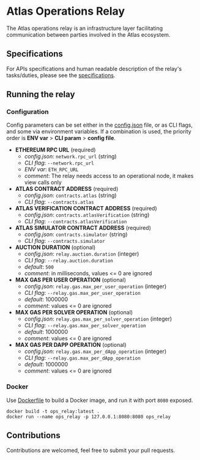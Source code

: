 # Atlas Operations Relay

The Atlas operations relay is an infrastructure layer facilitating communication between parties involved in the Atlas ecosystem.

## Specifications

For APIs specifications and human readable description of the relay's tasks/duties, please see the [specifications](https://github.com/FastLane-Labs/atlas-operations-relay/tree/main/specs).

## Running the relay

### Configuration

Config parameters can be set either in the [config.json](https://github.com/FastLane-Labs/atlas-operations-relay/blob/main/config.json) file, or as CLI flags, and some via environment variables.
If a combination is used, the priority order is **ENV var** > **CLI param** > **config file**.

- **ETHEREUM RPC URL** (required)
    - *config.json*:  `network.rpc_url` (string)
    - *CLI flag*:     `--network.rpc_url`
    - *ENV var*:      `ETH_RPC_URL`
    - *comment*:      The relay needs access to an operational node, it makes view calls only
- **ATLAS CONTRACT ADDRESS** (required)
    - *config.json*:  `contracts.atlas` (string)
    - *CLI flag*:     `--contracts.atlas`
- **ATLAS VERIFICATION CONTRACT ADDRESS** (required)
    - *config.json*:  `contracts.atlasVerification` (string)
    - *CLI flag*:     `--contracts.atlasVerification`
- **ATLAS SIMULATOR CONTRACT ADDRESS** (required)
    - *config.json*:  `contracts.simulator` (string)
    - *CLI flag*:     `--contracts.simulator`
- **AUCTION DURATION** (optional)
    - *config.json*:  `relay.auction.duration` (integer)
    - *CLI flag*:     `--relay.auction.duration`
    - *default*:      `500`
    - *comment*:      in milliseconds, values <= 0 are ignored
- **MAX GAS PER USER OPERATION** (optional)
    - *config.json*:  `relay.gas.max_per_user_operation` (integer)
    - *CLI flag*:     `--relay.gas.max_per_user_operation`
    - *default*:      1000000
    - *comment*:      values <= 0 are ignored
- **MAX GAS PER SOLVER OPERATION** (optional)
    - *config.json*:  `relay.gas.max_per_solver_operation` (integer)
    - *CLI flag*:     `--relay.gas.max_per_solver_operation`
    - *default*:      1000000
    - *comment*:      values <= 0 are ignored
- **MAX GAS PER DAPP OPERATION** (optional)
    - *config.json*:  `relay.gas.max_per_dApp_operation` (integer)
    - *CLI flag*:     `--relay.gas.max_per_dApp_operation`
    - *default*:      1000000
    - *comment*:      values <= 0 are ignored

### Docker

Use [Dockerfile](https://github.com/FastLane-Labs/atlas-operations-relay/blob/main/Dockerfile) to build a Docker image, and run it with port `8080` exposed.
```
docker build -t ops_relay:latest .
docker run --name ops_relay -p 127.0.0.1:8080:8080 ops_relay
```

## Contributions

Contributions are welcomed, feel free to submit your pull requests.